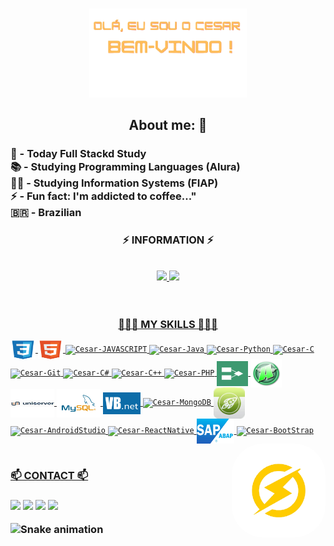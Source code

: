 <br>
 <p align="center"><a href="https://github.com/eucesar"><img width="50%" alt="⚡️ Olá, EU sou o Cesar Bem-Vindo ⚡️" src="home.png" /></a></p> 
 
<h2 align="center">About me: 💬 </h2>
 <h3>
💼 - Today Full Stackd Study <br>
📚 - Studying Programming Languages (Alura) <br>
👨‍🎓 - Studying Information Systems (FIAP) <br>
⚡ - Fun fact: I'm addicted to coffee..." <br>
🇧🇷 - Brazilian </h3> 

<h3 align="center">⚡️ INFORMATION ⚡️ </h3> <br>
<div align="center">
  <a href="https://github.com/eucesar">
  <img height="180px" src="https://github-readme-stats.vercel.app/api?username=eucesar&show_icons=true&theme=onedark&include_all_commits=true&count_private=true"/> 
  <img height="180px" src="https://github-readme-stats.vercel.app/api/top-langs/?username=eucesar&layout=compact&langs_count=7&theme=onedark"/>
</div>
<br>

<div><br>
<h3 align="center"> 👨🏻‍💻 MY SKILLS 👨🏻‍💻 </h3>
   <span><code><img align="center" alt="Cesar-CSS" height="30" width="40" src="https://raw.githubusercontent.com/devicons/devicon/master/icons/css3/css3-original.svg"></code></span>
   <span><code><img align="center" alt="Cesar-HTML" height="30" width="40" src="https://raw.githubusercontent.com/devicons/devicon/master/icons/html5/html5-original.svg"></code></span>
   <span><code><img align="center" alt="Cesar-JAVASCRIPT" height="30" width="40" src="https://cdn.jsdelivr.net/gh/devicons/devicon/icons/javascript/javascript-plain.svg"></code></span>
   <span><code><img align="center" alt="Cesar-Java" height="50" width="40" src="https://cdn.jsdelivr.net/gh/devicons/devicon/icons/java/java-original.svg"></code></span>
   <span><code><img align="center" alt="Cesar-Python" height="40" width="40" src="https://cdn.jsdelivr.net/gh/devicons/devicon/icons/python/python-original.svg"></code></span>
   <span><code><img align="center" alt="Cesar-C" height="40" width="40" src="https://cdn.jsdelivr.net/gh/devicons/devicon/icons/c/c-original.svg"></code></span>
   <span><code><img align="center" alt="Cesar-Git" height="50" width="35" src="https://cdn.jsdelivr.net/gh/devicons/devicon/icons/git/git-original.svg"></code></span>
   <span><code><img align="center" alt="Cesar-C#" height="80" width="40" src="https://cdn.jsdelivr.net/gh/devicons/devicon/icons/csharp/csharp-original.svg"></code></span>
   <span><code><img align="center" alt="Cesar-C++" height="100" width="40" src="https://cdn.jsdelivr.net/gh/devicons/devicon/icons/cplusplus/cplusplus-original.svg"></code></span>
   <span><code><img align="center" alt="Cesar-PHP" height="100" width="50" src="https://cdn.jsdelivr.net/gh/devicons/devicon/icons/php/php-original.svg"></code></span>
   <span><code><img align="center" alt="Cesar-BrModel" height="40" width="50" src="./brmodel.png"></code></span>
   <span><code><img align="center" alt="SQL-Power-Architect" height="45" width="50" src="./SQL-Power-Architect.png"></code></span>
   <span><code><img align="center" alt="UniServerZ" height="45" width="70" src="./UniServerZ.png"></code></span>
   <span><code><img align="center" alt="mysql" height="45" width="70" src="./mysql.png"></code></span>
   <span><code><img align="center" alt="vb-net" height="35" width="60" src="./vb-net.png"></code></span>
   <span><code><img align="center" alt="Cesar-MongoDB" height="100" width="50" src="https://cdn.jsdelivr.net/gh/devicons/devicon/icons/mongodb/mongodb-plain-wordmark.svg"></code></span>
   <span><code><img align="center" alt="Cesar-NoSQL" height="50" width="50" src="./mongobooster-logo.png"></code></span>
   <span><code><img align="center" alt="Cesar-AndroidStudio" height="50" width="40" src="https://cdn.jsdelivr.net/gh/devicons/devicon/icons/androidstudio/androidstudio-original.svg"></code></span>
   <span><code><img align="center" alt="Cesar-ReactNative" height="55" width="40" src="https://cdn.jsdelivr.net/gh/devicons/devicon/icons/react/react-original.svg"></code></span>
   <span><code><img align="center" alt="Cesar-SapAbap" height="40" width="60" src="SAP-ABAP.jpg"></code></span>
   <span><code><img align="center" alt="Cesar-BootStrap" height="40" width="40" src="https://cdn.jsdelivr.net/gh/devicons/devicon/icons/bootstrap/bootstrap-original.svg"></code></span>
</div>
 
  <div>
  <img align="right" alt="Cesar-pic" height="150" style="border-radius:50px;" src="lightning.png">
  </div>
 <br>

<div hover:"backdrop">
<h3>📫 CONTACT 📫<h3>
<a href="https://www.linkedin.com/mwlite/in/cesar-iglesias-tecnologia"><img src="https://img.shields.io/badge/-LinkedIn-%230077B5?style=for-the-badge&logo=linkedin&logoColor=white" target="_blank"></a>
<a href = "mailto:cesaribneto.job@gmail.com"><img src="https://img.shields.io/badge/-Gmail-%23333?style=for-the-badge&logo=gmail&logoColor=white" target="_blank"></a>
<a href = "https://api.whatsapp.com/send/?phone=5511973812325"><img src="https://img.shields.io/badge/WhatsApp-25D366?style=for-the-badge&logo=whatsapp&logoColor=white"></a>
<a href="https://discord.gg/zaTUuwswz6" target="_blank"><img src="https://img.shields.io/badge/Discord-7289DA?style=for-the-badge&logo=discord&logoColor=white" target="_blank"></a> 
<br>

![Snake animation](https://github.com/eucesar/eucesar/blob/output/github-contribution-grid-snake.svg)

<br>
